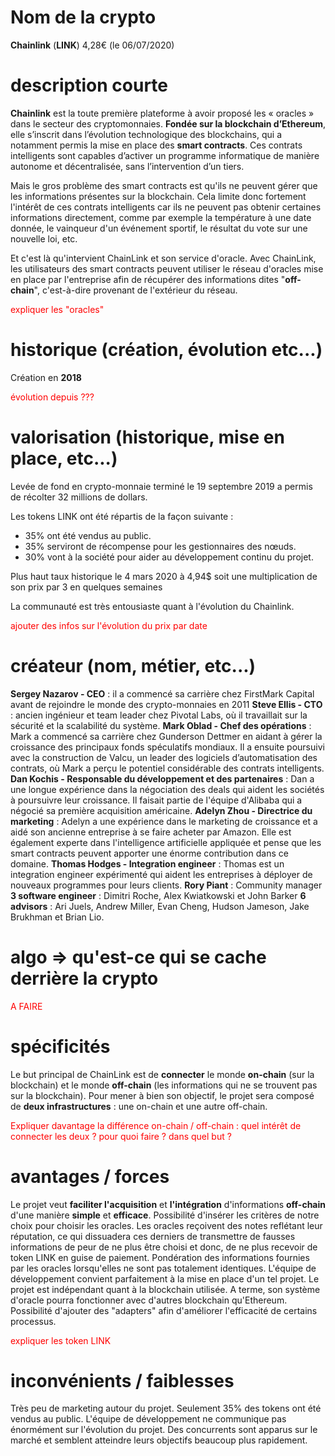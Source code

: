 # Nom de la crypto

**Chainlink** (**LINK**) 4,28€ (le 06/07/2020)

# description courte

**Chainlink** est la toute première plateforme à avoir proposé les « oracles » dans le secteur des cryptomonnaies. **Fondée sur la blockchain d’Ethereum**, elle s’inscrit dans l’évolution technologique des blockchains, qui a notamment permis la mise en place des **smart contracts**. Ces contrats intelligents sont capables d’activer un programme informatique de manière autonome et décentralisée, sans l’intervention d’un tiers. 

Mais le gros problème des smart contracts est qu'ils ne peuvent gérer que les informations présentes sur la blockchain. Cela limite donc fortement l'intérêt de ces contrats intelligents car ils ne peuvent pas obtenir certaines informations directement, comme par exemple la température à une date donnée, le vainqueur d'un événement sportif, le résultat du vote sur une nouvelle loi, etc.

Et c'est là qu'intervient ChainLink et son service d'oracle. Avec ChainLink, les utilisateurs des smart contracts peuvent utiliser le réseau d'oracles mise en place par l'entreprise afin de récupérer des informations dites "**off-chain**", c'est-à-dire provenant de l'extérieur du réseau.

<p style="color: red">expliquer les "oracles"</p>

# historique (création, évolution etc...)

Création en **2018**

<p style="color: red">évolution depuis ???</p>

# valorisation (historique, mise en place, etc...)

Levée de fond en crypto-monnaie terminé le 19 septembre 2019 a permis de récolter 32 millions de dollars.

Les tokens LINK ont été répartis de la façon suivante :
- 35% ont été vendus au public.
- 35% serviront de récompense pour les gestionnaires des nœuds.
- 30% vont à la société pour aider au développement continu du projet.

Plus haut taux historique le 4 mars 2020 à 4,94$ soit une multiplication de son prix par 3 en quelques semaines

La communauté est très entousiaste quant à l'évolution du Chainlink.

<p style="color: red">ajouter des infos sur l'évolution du prix par date</p>

# créateur (nom, métier, etc...)

**Sergey Nazarov - CEO** : il a commencé sa carrière chez FirstMark Capital avant de rejoindre le monde des crypto-monnaies en 2011
**Steve Ellis - CTO** : ancien ingénieur et team leader chez Pivotal Labs, où il travaillait sur la sécurité et la scalabilité du système.
**Mark Oblad - Chef des opérations** : Mark a commencé sa carrière chez Gunderson Dettmer en aidant à gérer la croissance des principaux fonds spéculatifs mondiaux. Il a ensuite poursuivi avec la construction de Valcu, un leader des logiciels d’automatisation des contrats, où Mark a perçu le potentiel considérable des contrats intelligents.
**Dan Kochis - Responsable du développement et des partenaires** : Dan a une longue expérience dans la négociation des deals qui aident les sociétés à poursuivre leur croissance. Il faisait partie de l'équipe d'Alibaba qui a négocié sa première acquisition américaine.
**Adelyn Zhou - Directrice du marketing** : Adelyn a une expérience dans le marketing de croissance et a aidé son ancienne entreprise à se faire acheter par Amazon. Elle est également experte dans l'intelligence artificielle appliquée et pense que les smart contracts peuvent apporter une énorme contribution dans ce domaine.
**Thomas Hodges - Integration engineer** : Thomas est un integration engineer expérimenté qui aident les entreprises à déployer de nouveaux programmes pour leurs clients.
**Rory Piant** : Community manager
**3 software engineer** : Dimitri Roche, Alex Kwiatkowski et John Barker
**6 advisors** : Ari Juels, Andrew Miller, Evan Cheng, Hudson Jameson, Jake Brukhman et Brian Lio.

# algo => qu'est-ce qui se cache derrière la crypto

<p style="color: red">A FAIRE</p>

# spécificités

Le but principal de ChainLink est de **connecter** le monde **on-chain** (sur la blockchain) et le monde **off-chain** (les informations qui ne se trouvent pas sur la blockchain). Pour mener à bien son objectif, le projet sera composé de **deux infrastructures** : une on-chain et une autre off-chain.

<p style="color: red">Expliquer davantage la différence on-chain / off-chain : quel intérêt de connecter les deux ? pour quoi faire ? dans quel but ?</p>

# avantages / forces

Le projet veut **faciliter l'acquisition** et **l'intégration** d'informations **off-chain** d'une manière **simple** et **efficace**.
Possibilité d'insérer les critères de notre choix pour choisir les oracles.
Les oracles reçoivent des notes reflétant leur réputation, ce qui dissuadera ces derniers de transmettre de fausses informations de peur de ne plus être choisi et donc, de ne plus recevoir de token LINK en guise de paiement.
Pondération des informations fournies par les oracles lorsqu'elles ne sont pas totalement identiques.
L'équipe de développement convient parfaitement à la mise en place d'un tel projet.
Le projet est indépendant quant à la blockchain utilisée. A terme, son système d'oracle pourra fonctionner avec d'autres blockchain qu'Ethereum.
Possibilité d'ajouter des "adapters" afin d'améliorer l'efficacité de certains processus.

<p style="color: red">expliquer les token LINK</p>


# inconvénients / faiblesses

Très peu de marketing autour du projet.
Seulement 35% des tokens ont été vendus au public.
L'équipe de développement ne communique pas énormément sur l'évolution du projet.
Des concurrents sont apparus sur le marché et semblent atteindre leurs objectifs beaucoup plus rapidement.